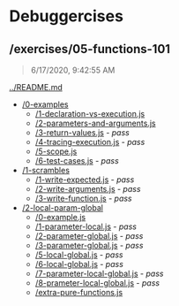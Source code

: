 # Debuggercises 

## /exercises/05-functions-101 

> 6/17/2020, 9:42:55 AM 

[../README.md](../README.md)

- [/0-examples](./0-examples/README.md)
  - [/1-declaration-vs-execution.js](./0-examples/README.md#1-declaration-vs-executionjs)  
  - [/2-parameters-and-arguments.js](./0-examples/README.md#2-parameters-and-argumentsjs)  
  - [/3-return-values.js](./0-examples/README.md#3-return-valuesjs) - _pass_ 
  - [/4-tracing-execution.js](./0-examples/README.md#4-tracing-executionjs) - _pass_ 
  - [/5-scope.js](./0-examples/README.md#5-scopejs)  
  - [/6-test-cases.js](./0-examples/README.md#6-test-casesjs) - _pass_ 
- [/1-scrambles](./1-scrambles/README.md)
  - [/1-write-expected.js](./1-scrambles/README.md#1-write-expectedjs) - _pass_ 
  - [/2-write-arguments.js](./1-scrambles/README.md#2-write-argumentsjs) - _pass_ 
  - [/3-write-function.js](./1-scrambles/README.md#3-write-functionjs) - _pass_ 
- [/2-local-param-global](./2-local-param-global/README.md)
  - [/0-example.js](./2-local-param-global/README.md#0-examplejs)  
  - [/1-parameter-local.js](./2-local-param-global/README.md#1-parameter-localjs) - _pass_ 
  - [/2-parameter-global.js](./2-local-param-global/README.md#2-parameter-globaljs) - _pass_ 
  - [/3-parameter-global.js](./2-local-param-global/README.md#3-parameter-globaljs) - _pass_ 
  - [/5-local-global.js](./2-local-param-global/README.md#5-local-globaljs) - _pass_ 
  - [/6-local-global.js](./2-local-param-global/README.md#6-local-globaljs) - _pass_ 
  - [/7-parameter-local-global.js](./2-local-param-global/README.md#7-parameter-local-globaljs) - _pass_ 
  - [/8-prameter-local-global.js](./2-local-param-global/README.md#8-prameter-local-globaljs) - _pass_ 
  - [/extra-pure-functions.js](./2-local-param-global/README.md#extra-pure-functionsjs)  

